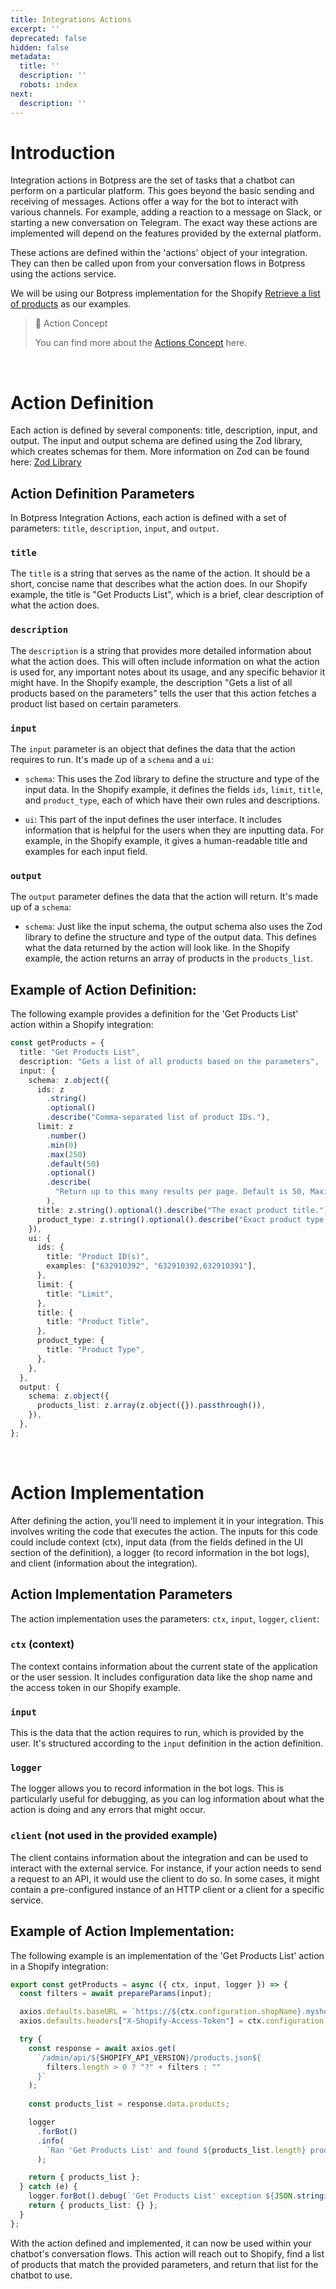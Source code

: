 ```yaml
---
title: Integrations Actions
excerpt: ''
deprecated: false
hidden: false
metadata:
  title: ''
  description: ''
  robots: index
next:
  description: ''
---
```

# Introduction

Integration actions in Botpress are the set of tasks that a chatbot can perform on a particular platform. This goes beyond the basic sending and receiving of messages. Actions offer a way for the bot to interact with various channels. For example, adding a reaction to a message on Slack, or starting a new conversation on Telegram. The exact way these actions are implemented will depend on the features provided by the external platform.

These actions are defined within the 'actions' object of your integration. They can then be called upon from your conversation flows in Botpress using the actions service.

We will be using our Botpress implementation for the Shopify [Retrieve a list of products](https://shopify.dev/docs/api/admin-rest/2023-01/resources/product#get-products?ids=632910392,921728736) as our examples.

> 📘 Action Concept
>
> You can find more about the [Actions Concept](../docs/actions) here.

<br />

# Action Definition

Each action is defined by several components: title, description, input, and output. The input and output schema are defined using the Zod library, which creates schemas for them. More information on Zod can be found here: [Zod Library](https://zod.dev/)

## Action Definition Parameters

In Botpress Integration Actions, each action is defined with a set of parameters: `title`, `description`, `input`, and `output`. 

### `title`

The `title` is a string that serves as the name of the action. It should be a short, concise name that describes what the action does. In our Shopify example, the title is "Get Products List", which is a brief, clear description of what the action does.

### `description`

The `description` is a string that provides more detailed information about what the action does. This will often include information on what the action is used for, any important notes about its usage, and any specific behavior it might have. In the Shopify example, the description "Gets a list of all products based on the parameters" tells the user that this action fetches a product list based on certain parameters.

### `input`

The `input` parameter is an object that defines the data that the action requires to run. It's made up of a `schema` and a `ui`:

* `schema`: This uses the Zod library to define the structure and type of the input data. In the Shopify example, it defines the fields `ids`, `limit`, `title`, and `product_type`, each of which have their own rules and descriptions.

* `ui`: This part of the input defines the user interface. It includes information that is helpful for the users when they are inputting data. For example, in the Shopify example, it gives a human-readable title and examples for each input field.

### `output`

The `output` parameter defines the data that the action will return. It's made up of a `schema`:

* `schema`: Just like the input schema, the output schema also uses the Zod library to define the structure and type of the output data. This defines what the data returned by the action will look like. In the Shopify example, the action returns an array of products in the `products_list`.

## Example of Action Definition:

The following example provides a definition for the 'Get Products List' action within a Shopify integration:

```ts
const getProducts = {
  title: "Get Products List",
  description: "Gets a list of all products based on the parameters",
  input: {
    schema: z.object({
      ids: z
        .string()
        .optional()
        .describe("Comma-separated list of product IDs."),
      limit: z
        .number()
        .min(0)
        .max(250)
        .default(50)
        .optional()
        .describe(
          "Return up to this many results per page. Default is 50, Maximum is 250"
        ),
      title: z.string().optional().describe("The exact product title."),
      product_type: z.string().optional().describe("Exact product type."),
    }),
    ui: {
      ids: {
        title: "Product ID(s)",
        examples: ["632910392", "632910392,632910391"],
      },
      limit: {
        title: "Limit",
      },
      title: {
        title: "Product Title",
      },
      product_type: {
        title: "Product Type",
      },
    },
  },
  output: {
    schema: z.object({
      products_list: z.array(z.object({}).passthrough()),
    }),
  },
};
```

<br />

# Action Implementation

After defining the action, you'll need to implement it in your integration. This involves writing the code that executes the action. The inputs for this code could include context (ctx), input data (from the fields defined in the UI section of the definition), a logger (to record information in the bot logs), and client (information about the integration).

## Action Implementation Parameters

The action implementation uses the parameters: `ctx`, `input`, `logger`, `client`:

### `ctx` (context)

The context contains information about the current state of the application or the user session. It includes configuration data like the shop name and the access token in our Shopify example.

### `input`

This is the data that the action requires to run, which is provided by the user. It's structured according to the `input` definition in the action definition. 

### `logger`

The logger allows you to record information in the bot logs. This is particularly useful for debugging, as you can log information about what the action is doing and any errors that might occur.

### `client` (not used in the provided example)

The client contains information about the integration and can be used to interact with the external service. For instance, if your action needs to send a request to an API, it would use the client to do so. In some cases, it might contain a pre-configured instance of an HTTP client or a client for a specific service.

## Example of Action Implementation:

The following example is an implementation of the 'Get Products List' action in a Shopify integration:

```ts
export const getProducts = async ({ ctx, input, logger }) => {
  const filters = await prepareParams(input);

  axios.defaults.baseURL = `https://${ctx.configuration.shopName}.myshopify.com`;
  axios.defaults.headers["X-Shopify-Access-Token"] = ctx.configuration.access_token;

  try {
    const response = await axios.get(
      `/admin/api/${SHOPIFY_API_VERSION}/products.json${
        filters.length > 0 ? "?" + filters : ""
      }`
    );
    
    const products_list = response.data.products;

    logger
      .forBot()
      .info(
        `Ran 'Get Products List' and found ${products_list.length} products matching criteria ${filters}`
      );

    return { products_list };
  } catch (e) {
    logger.forBot().debug(`'Get Products List' exception ${JSON.stringify(e)}`);
    return { products_list: {} };
  }
};
```

With the action defined and implemented, it can now be used within your chatbot's conversation flows. This action will reach out to Shopify, find a list of products that match the provided parameters, and return that list for the chatbot to use.
